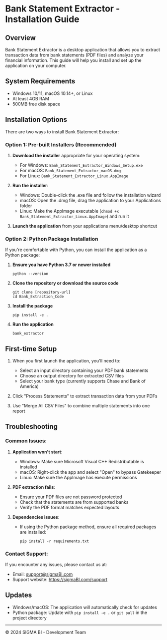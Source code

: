 # Bank Statement Extractor - Installation Guide

## Overview

Bank Statement Extractor is a desktop application that allows you to extract transaction data from bank statements (PDF files) and analyze your financial information. This guide will help you install and set up the application on your computer.

## System Requirements

- Windows 10/11, macOS 10.14+, or Linux
- At least 4GB RAM
- 500MB free disk space

## Installation Options

There are two ways to install Bank Statement Extractor:

### Option 1: Pre-built Installers (Recommended)

1. **Download the installer** appropriate for your operating system:
   - For Windows: `Bank_Statement_Extractor_Windows_Setup.exe`
   - For macOS: `Bank_Statement_Extractor_macOS.dmg`
   - For Linux: `Bank_Statement_Extractor_Linux.AppImage`

2. **Run the installer**:
   - Windows: Double-click the .exe file and follow the installation wizard
   - macOS: Open the .dmg file, drag the application to your Applications folder
   - Linux: Make the AppImage executable (`chmod +x Bank_Statement_Extractor_Linux.AppImage`) and run it

3. **Launch the application** from your applications menu/desktop shortcut

### Option 2: Python Package Installation

If you're comfortable with Python, you can install the application as a Python package:

1. **Ensure you have Python 3.7 or newer installed**
   ```
   python --version
   ```

2. **Clone the repository or download the source code**
   ```
   git clone [repository-url]
   cd Bank_Extraction_Code
   ```

3. **Install the package**
   ```
   pip install -e .
   ```

4. **Run the application**
   ```
   bank_extractor
   ```

## First-time Setup

1. When you first launch the application, you'll need to:
   - Select an input directory containing your PDF bank statements
   - Choose an output directory for extracted CSV files
   - Select your bank type (currently supports Chase and Bank of America)

2. Click "Process Statements" to extract transaction data from your PDFs

3. Use "Merge All CSV Files" to combine multiple statements into one report

## Troubleshooting

### Common Issues:

1. **Application won't start**:
   - Windows: Make sure Microsoft Visual C++ Redistributable is installed
   - macOS: Right-click the app and select "Open" to bypass Gatekeeper
   - Linux: Make sure the AppImage has execute permissions

2. **PDF extraction fails**:
   - Ensure your PDF files are not password protected
   - Check that the statements are from supported banks
   - Verify the PDF format matches expected layouts

3. **Dependencies issues**:
   - If using the Python package method, ensure all required packages are installed:
     ```
     pip install -r requirements.txt
     ```

### Contact Support:

If you encounter any issues, please contact us at:
- Email: support@sigmaBI.com
- Support website: https://sigmaBI.com/support

## Updates

- Windows/macOS: The application will automatically check for updates
- Python package: Update with `pip install -e .` or `git pull` in the project directory

---

© 2024 SIGMA BI - Development Team 